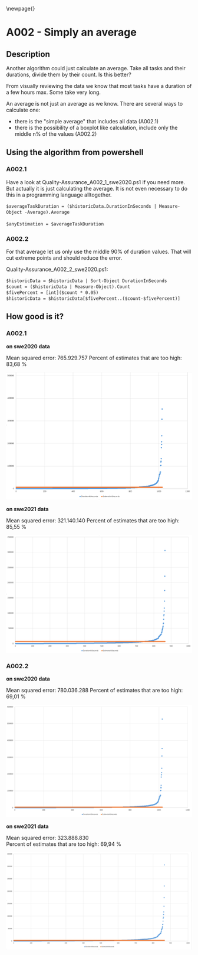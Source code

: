 
\newpage{}

# A002 - Simply an average

## Description

Another algorithm could just calculate an average. Take all tasks and their durations, divide them by their count. Is this better?

From visually reviewing the data we know that most tasks have a duration of a few hours max. Some take very long.

An average is not just an average as we know. There are several ways to calculate one:

- there is the "simple average" that includes all data (A002.1)
- there is the possibility of a boxplot like calculation, include only the middle n% of the values (A002.2)

## Using the algorithm from powershell

### A002.1

Have a look at Quality-Assurance_A002_1_swe2020.ps1 if you need more. But actually it is just calculating the average. It is not even necessary to do this in a programming language alltogether.

```
$averageTaskDuration = ($historicData.DurationInSeconds | Measure-Object -Average).Average

$anyEstimation = $averageTaskDuration
```

### A002.2

For that average let us only use the middle 90% of duration values. That will cut extreme points and should reduce the error.

Quality-Assurance_A002_2_swe2020.ps1:
```
$historicData = $historicData | Sort-Object DurationInSeconds
$count = ($historicData | Measure-Object).Count
$fivePercent = [int]($count * 0.05)
$historicData = $historicData[$fivePercent..($count-$fivePercent)]
```

## How good is it?

### A002.1

**on swe2020 data**

Mean squared error: 765.929.757
Percent of estimates that are too high: 83,68 %

![QA a002.1 - swe 2020](Documentation/10000-A002/a002_1-swe2020.png)

**on swe2021 data**

Mean squared error: 321.140.140
Percent of estimates that are too high: 85,55 %

![QA a002.1 - swe 2021](Documentation/10000-A002/a002_1-swe2021.png)

### A002.2

**on swe2020 data**

Mean squared error: 780.036.288 
Percent of estimates that are too high: 69,01 %

![QA a002.1 - swe 2020](Documentation/10000-A002/a002_2-swe2020.png)

**on swe2021 data**

Mean squared error: 323.888.830  
Percent of estimates that are too high: 69,94 %

![QA a002.1 - swe 2021](Documentation/10000-A002/a002_2-swe2021.png)

